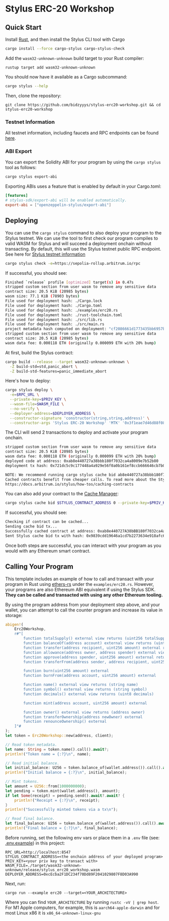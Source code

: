# Stylus ERC-20 Workshop

## Quick Start

Install [Rust](https://www.rust-lang.org/tools/install), and then install the Stylus CLI tool with Cargo

```bash
cargo install --force cargo-stylus cargo-stylus-check
```

Add the `wasm32-unknown-unknown` build target to your Rust compiler:

```
rustup target add wasm32-unknown-unknown
```

You should now have it available as a Cargo subcommand:

```bash
cargo stylus --help
```

Then, clone the repository:

```
git clone https://github.com/bidzyyys/stylus-erc20-workshop.git && cd stylus-erc20-workshop
```

### Testnet Information

All testnet information, including faucets and RPC endpoints can be found [here](https://docs.arbitrum.io/stylus/reference/testnet-information).

### ABI Export

You can export the Solidity ABI for your program by using the `cargo stylus` tool as follows:

```bash
cargo stylus export-abi
```

Exporting ABIs uses a feature that is enabled by default in your Cargo.toml:

```toml
[features]
# stylus-sdk/export-abi will be enabled automatically.
export-abi = ["openzeppelin-stylus/export-abi"]
```

## Deploying

You can use the `cargo stylus` command to also deploy your program to the Stylus testnet. We can use the tool to first check
our program compiles to valid WASM for Stylus and will succeed a deployment onchain without transacting. By default, this will use the Stylus testnet public RPC endpoint. See here for [Stylus testnet information](https://docs.arbitrum.io/stylus/reference/testnet-information)

```bash
cargo stylus check -e=https://sepolia-rollup.arbitrum.io/rpc
```

If successful, you should see:

```bash
Finished `release` profile [optimized] target(s) in 0.47s
stripped custom section from user wasm to remove any sensitive data
contract size: 20.5 KiB (20985 bytes)
wasm size: 77.1 KiB (78903 bytes)
File used for deployment hash: ./Cargo.lock
File used for deployment hash: ./Cargo.toml
File used for deployment hash: ./examples/erc20.rs
File used for deployment hash: ./rust-toolchain.toml
File used for deployment hash: ./src/lib.rs
File used for deployment hash: ./src/main.rs
project metadata hash computed on deployment: "cf2086661d1773435bb6957b5fffe13b22adac545e054e53f547a77ab1f83d8a"
stripped custom section from user wasm to remove any sensitive data
contract size: 20.5 KiB (20985 bytes)
wasm data fee: 0.000118 ETH (originally 0.000099 ETH with 20% bump)
```

At first, build the Stylus contract:

```bash
cargo build --release --target wasm32-unknown-unknown \
  -Z build-std=std,panic_abort \
  -Z build-std-features=panic_immediate_abort
```

Here's how to deploy:

```bash
cargo stylus deploy \
  -e=$RPC_URL \
  --private-key=$PRIV_KEY \
  --wasm-file=$WASM_FILE \
  --no-verify \
  --deployer-address=$DEPLOYER_ADDRESS \
  --constructor-signature 'constructor(string,string,address)' \
  --constructor-args 'Stylus ERC-20 Workshop' 'MTK' '0x3f1eae7d46d88f08fc2f8ed27fcb2ab183eb2d0e'
```

The CLI will send 2 transactions to deploy and activate your program onchain.

```bash
stripped custom section from user wasm to remove any sensitive data
contract size: 20.5 KiB (20985 bytes)
wasm data fee: 0.000118 ETH (originally 0.000099 ETH with 20% bump)
deployed code at address: 0xab8e440727a38bbb180f7032ca4a8009e7b52b80
deployment tx hash: 0x721dc5c9c177448a4a929e56f0a0b161ef8ccb666646cb7b0b6e67ed39266f0c

NOTE: We recommend running cargo stylus cache bid ab8e440727a38bbb180f7032ca4a8009e7b52b80 0 to cache your activated contract in ArbOS.
Cached contracts benefit from cheaper calls. To read more about the Stylus contract cache, see
https://docs.arbitrum.io/stylus/how-tos/caching-contracts
```

You can also add your contract to the [Cache Manager](https://docs.arbitrum.io/stylus/how-tos/caching-contracts#cachemanager-contract):

```bash
cargo stylus cache bid $STYLUS_CONTRACT_ADDRESS 0 --private-key=$PRIV_KEY
```

If successful, you should see:

```bash
Checking if contract can be cached...
Sending cache bid tx...
Successfully cached contract at address: 0xab8e440727A38bBB180f7032ca4a8009E7b52B80
Sent Stylus cache bid tx with hash: 0x9839cdd19646a1cd7b2273634e918afc6587d13855f8ae4ec65b2586f4aeae2c
```

Once both steps are successful, you can interact with your program as you would with any Ethereum smart contract.

## Calling Your Program

This template includes an example of how to call and transact with your program in Rust using [ethers-rs](https://github.com/gakonst/ethers-rs) under the `examples/erc20.rs`. However, your programs are also Ethereum ABI equivalent if using the Stylus SDK. **They can be called and transacted with using any other Ethereum tooling.**

By using the program address from your deployment step above, and your wallet, you can attempt to call the counter program and increase its value in storage:

```rs
abigen!(
    Erc20Workshop,
    r#"[
        function totalSupply() external view returns (uint256 totalSupply)
        function balanceOf(address account) external view returns (uint256 balance)
        function transfer(address recipient, uint256 amount) external returns (bool)
        function allowance(address owner, address spender) external view returns (uint256 allowance)
        function approve(address spender, uint256 amount) external returns (bool)
        function transferFrom(address sender, address recipient, uint256 amount) external returns (bool)

        function burn(uint256 amount) external
        function burnFrom(address account, uint256 amount) external

        function name() external view returns (string name)
        function symbol() external view returns (string symbol)
        function decimals() external view returns (uint8 decimals)

        function mint(address account, uint256 amount) external

        function owner() external view returns (address owner)
        function transferOwnership(address newOwner) external
        function renounceOwnership() external
    ]"#
);
let token = Erc20Workshop::new(address, client);

// Read token metadata.
let name: String = token.name().call().await?;
println!("Token name = {:?}\n", name);

// Read initial balance.
let initial_balance: U256 = token.balance_of(wallet.address()).call().await?;
println!("Initial balance = {:?}\n", initial_balance);

// Mint tokens.
let amount = U256::from(1000000000);
let pending = token.mint(wallet.address(), amount);
if let Some(receipt) = pending.send().await?.await? {
    println!("Receipt = {:?}\n", receipt);
}
println!("Successfully minted tokens via a tx\n");

// Read final balance.
let final_balance: U256 = token.balance_of(wallet.address()).call().await?;
println!("Final balance = {:?}\n", final_balance);
```

Before running, set the following env vars or place them in a `.env` file (see: [.env.example](./.env.example)) in this project:

```
RPC_URL=http://localhost:8547
STYLUS_CONTRACT_ADDRESS=<the onchain address of your deployed program>
PRIV_KEY=<your priv key to transact with>
WASM_FILE=./target/wasm32-unknown-unknown/release/stylus_erc20_workshop.wasm
DEPLOYER_ADDRESS=0xcEcba2F1DC234f70Dd89F2041029807F8D03A990
```

Next, run:

```
cargo run --example erc20 --target=<YOUR_ARCHITECTURE>
```

Where you can find `YOUR_ARCHITECTURE` by running `rustc -vV | grep host`. For M1 Apple computers, for example, this is `aarch64-apple-darwin` and for most Linux x86 it is `x86_64-unknown-linux-gnu`
